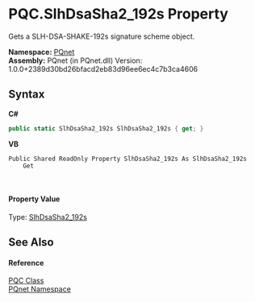 # PQC.SlhDsaSha2_192s Property 
 

Gets a SLH-DSA-SHAKE-192s signature scheme object.

**Namespace:**&nbsp;<a href="fc4f881f-e121-9cf0-ed49-65bf6b5a005d">PQnet</a><br />**Assembly:**&nbsp;PQnet (in PQnet.dll) Version: 1.0.0+2389d30bd26bfacd2eb83d96ee6ec4c7b3ca4606

## Syntax

**C#**<br />
``` C#
public static SlhDsaSha2_192s SlhDsaSha2_192s { get; }
```

**VB**<br />
``` VB
Public Shared ReadOnly Property SlhDsaSha2_192s As SlhDsaSha2_192s
	Get
```

<br />

#### Property Value
Type: <a href="443b6fcb-8ce4-d6d7-c554-d9d61793311f">SlhDsaSha2_192s</a>

## See Also


#### Reference
<a href="80837ae2-f212-0d05-93e2-94dabbb73c7f">PQC Class</a><br /><a href="fc4f881f-e121-9cf0-ed49-65bf6b5a005d">PQnet Namespace</a><br />